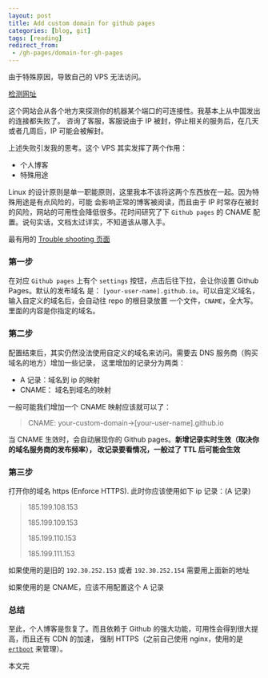 ```yaml
---
layout: post
title: Add custom domain for github pages
categories: [blog, git]
tags: [reading]
redirect_from:
 - /gh-pages/domain-for-gh-pages
---
```


由于特殊原因，导致自己的 VPS 无法访问。

[检测网址](http://port.ping.pe/)

这个网站会从各个地方来探测你的机器某个端口的可连接性。我基本上从中国发出的连接都失败了。
咨询了客服，客服说由于 IP 被封，停止相关的服务后，在几天或者几周后，IP 可能会被解封。

上述失败引发我的思考。这个 VPS 其实发挥了两个作用：

+ 个人博客
+ 特殊用途

Linux 的设计原则是单一职能原则，这里我本不该将这两个东西放在一起。因为特殊用途是有点风险的，可能
会影响正常的博客被阅读，而且由于 IP 时常存在被封的风险，网站的可用性会降低很多。花时间研究了下
`Github pages` 的 CNAME 配置。说句实话，文档太过详实，不知道该从哪入手。

最有用的 [Trouble shooting 页面](https://help.github.com/en/articles/troubleshooting-custom-domains)

### 第一步

在对应 `Github pages` 上有个 `settings` 按钮，点击后往下拉，会让你设置 Github Pages。默认的发布域名
是： `[your-user-name].github.io`。可以自定义域名，输入自定义的域名后，会自动往 repo 的根目录放置
一个文件，`CNAME`，全大写。里面的内容是你指定的域名。

### 第二步

配置结束后，其实仍然没法使用自定义的域名来访问。需要去 DNS 服务商（购买域名的地方）增加一些记录，
这里增加的记录分为两类：

+ A 记录：域名到 ip 的映射
+ CNAME： 域名到域名的映射

一般可能我们增加一个 CNAME 映射应该就可以了：

> CNAME: your-custom-domain->[your-user-name].github.io

当 CNAME 生效时，会自动展现你的 Github pages。**新增记录实时生效（取决你的域名服务商的发布频率），
改记录要看情况，一般过了 TTL 后可能会生效**

### 第三步

打开你的域名 https (Enforce HTTPS). 此时你应该使用如下 ip 记录：(A 记录)

> 185.199.108.153
>
> 185.199.109.153
>
> 185.199.110.153
>
> 185.199.111.153

如果使用的是旧的 `192.30.252.153` 或者 `192.30.252.154` 需要用上面新的地址

如果使用的是 CNAME，应该不用配置这个 A 记录

### 总结

至此，个人博客是恢复了。而且依赖于 Github 的强大功能，可用性会得到很大提高，而且还有 CDN 的加速，
强制 HTTPS（之前自己使用 nginx，使用的是 [`ertboot`](https://certbot.eff.org/) 来管理）。

本文完
